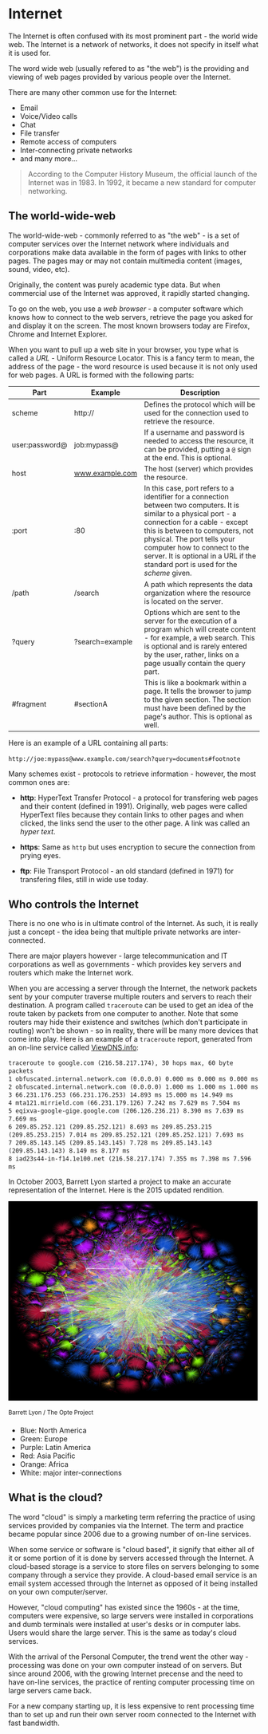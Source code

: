 Internet
====================================
The Internet is often confused with its most prominent part - the world wide 
web. The Internet is a network of networks, it does not specify in itself what
it is used for.

The word wide web (usually refered to as "the web") is the providing and viewing
of web pages provided by various people over the Internet.

There are many other common use for the Internet:

 * Email
 * Voice/Video calls
 * Chat
 * File transfer
 * Remote access of computers
 * Inter-connecting private networks
 * and many more...

> According to the Computer History Museum, the official launch of the Internet
> was in 1983. In 1992, it became a new standard for computer networking.

## The world-wide-web
The world-wide-web - commonly referred to as "the web" - is a set of computer
services over the Internet network where individuals and corporations make
data available in the form of pages with links to other pages. The pages may
or may not contain multimedia content (images, sound, video, etc).

Originally, the content was purely academic type data. But when commercial use 
of the Internet was approved, it rapidly started changing.

To go on the web, you use a *web browser* - a computer software which knows how
to connect to the web servers, retrieve the page you asked for and display it
on the screen. The most known browsers today are Firefox, Chrome and Internet 
Explorer.

When you want to pull up a web site in your browser, you type what is called a
*URL* - Uniform Resource Locator. This is a fancy term to mean, the address of
the page - the word resource is used because it is not only used for web pages. 
A URL is formed with the following parts:

   | Part           | Example         | Description 
   | -------------- | --------------- | ---------------------------
   | scheme         | http://         | Defines the protocol which will be used for the connection used to retrieve the resource.
   | user:password@ | job:mypass@     | If a username and password is needed to access the resource, it can be provided, putting a `@` sign at the end. This is optional.
   | host           | www.example.com | The host (server) which provides the resource.
   | :port          | :80             | In this case, port refers to a identifier for a connection between two computers. It is similar to a physical port - a connection for a cable - except this is between to computers, not physical. The port tells your computer how to connect to the server. It is optional in a URL if the standard port is used for the *scheme* given.
   | /path          | /search         | A path which represents the data organization where the resource is located on the server.
   | ?query         | ?search=example | Options which are sent to the server for the execution of a program which will create content - for example, a web search. This is optional and is rarely entered by the user, rather, links on a page usually contain the query part.
   | #fragment      | #sectionA       | This is like a bookmark within a page. It tells the browser to jump to the given section. The section must have been defined by the page's author. This is optional as well.

Here is an example of a URL containing all parts:

`http://joe:mypass@www.example.com/search?query=documents#footnote`

Many schemes exist - protocols to retrieve information - however, the most
common ones are:

   * **http**: HyperText Transfer Protocol - a protocol for transfering web 
   pages and their content (defined in 1991). Originally, web pages were called 
   HyperText files  because they contain links to other pages and when clicked, 
   the links send the user to the other page. A link was called an *hyper text*.

   * **https**: Same as `http` but uses encryption to secure the connection
   from prying eyes.

   * **ftp**: File Transport Protocol - an old standard (defined in 1971) for 
   transfering files, still in wide use today.

## Who controls the Internet
There is no one who is in ultimate control of the Internet. As such, it is 
really just a concept - the idea being that multiple private networks are 
inter-connected.

There are major players however - large telecommunication and IT corporations 
as well as governments - which provides key servers and routers which make the
Internet work.

When you are accessing a server through the Internet, the network packets sent
by your computer traverse multiple routers and servers to reach their 
destination. A program called `traceroute` can be used to get an idea of the
route taken by packets from one computer to another. Note that some routers
may hide their existence and switches (which don't participate in routing) won't
be shown - so in reality, there will be many more devices that come into play.
Here is an example of a `traceroute` report, generated from an on-line service
called [ViewDNS.info](viewdns.info):

```
traceroute to google.com (216.58.217.174), 30 hops max, 60 byte packets
1 obfuscated.internal.network.com (0.0.0.0) 0.000 ms 0.000 ms 0.000 ms
2 obfuscated.internal.network.com (0.0.0.0) 1.000 ms 1.000 ms 1.000 ms
3 66.231.176.253 (66.231.176.253) 14.893 ms 15.000 ms 14.949 ms
4 mta121.mirrield.com (66.231.179.126) 7.242 ms 7.629 ms 7.504 ms
5 eqixva-google-gige.google.com (206.126.236.21) 8.390 ms 7.639 ms 7.669 ms
6 209.85.252.121 (209.85.252.121) 8.693 ms 209.85.253.215 (209.85.253.215) 7.014 ms 209.85.252.121 (209.85.252.121) 7.693 ms
7 209.85.143.145 (209.85.143.145) 7.728 ms 209.85.143.143 (209.85.143.143) 8.149 ms 8.177 ms
8 iad23s44-in-f14.1e100.net (216.58.217.174) 7.355 ms 7.398 ms 7.596 ms
```

In October 2003, Barrett Lyon started a project to make an accurate representation
of the Internet. Here is the 2015 updated rendition.

![Visualization of the routing paths of the Internet](diagrams/internet.png)

<sup>Barrett Lyon / The Opte Project</sup>
 
 * Blue: North America
 * Green: Europe
 * Purple: Latin America
 * Red: Asia Pacific
 * Orange: Africa
 * White: major inter-connections


## What is the cloud?
The word "cloud" is simply a marketing term referring the practice of using 
services provided by companies via the Internet. The term and practice became 
popular since 2006 due to a growing number of on-line services. 

When some service or software is "cloud based", it signify that either all of it
or some portion of it is done by servers accessed through the Internet. A 
cloud-based storage is a service to store files on servers belonging to some 
company through a service they provide. A cloud-based email service is an email
system accessed through the Internet as opposed of it being installed on your 
own computer/server.

However, "cloud computing" has existed since the 1960s - at the time, computers 
were expensive, so large servers were installed in corporations and dumb 
terminals were installed at user's desks or in computer labs. Users would share 
the large server. This is the same as today's cloud services. 

With the arrival of the Personal Computer, the trend went the other way - 
processing was done on your own computer instead of on servers. But since around 
2006, with the growing Internet precense and the need to have on-line services, 
the practice of renting computer processing time on large servers came back. 

For a new company starting up, it is less expensive to rent processing time than
to set up and run their own server room connected to the Internet with fast 
bandwidth.



